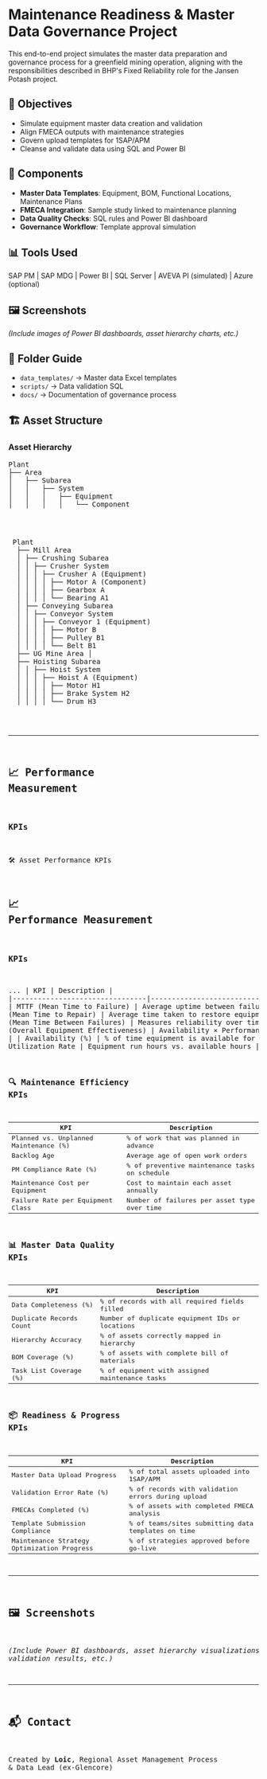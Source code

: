# Maintenance Readiness & Master Data Governance Project

This end-to-end project simulates the master data preparation and governance process for a greenfield mining operation, aligning with the responsibilities described in BHP's Fixed Reliability role for the Jansen Potash project.

## 🚀 Objectives
- Simulate equipment master data creation and validation
- Align FMECA outputs with maintenance strategies
- Govern upload templates for 1SAP/APM
- Cleanse and validate data using SQL and Power BI

## 🧩 Components
- **Master Data Templates**: Equipment, BOM, Functional Locations, Maintenance Plans
- **FMECA Integration**: Sample study linked to maintenance planning
- **Data Quality Checks**: SQL rules and Power BI dashboard
- **Governance Workflow**: Template approval simulation

## 📊 Tools Used
SAP PM | SAP MDG | Power BI | SQL Server | AVEVA PI (simulated) | Azure (optional)

## 🖼️ Screenshots
*(Include images of Power BI dashboards, asset hierarchy charts, etc.)*

## 📂 Folder Guide
- `data_templates/` → Master data Excel templates
- `scripts/` → Data validation SQL
- `docs/` → Documentation of governance process

## 🏗️ Asset Structure
### Asset Hierarchy

<pre>
Plant
├── Area
│   ├── Subarea
│   │   ├── System
│   │   │   ├── Equipment
│   │   │   │   └── Component
<pre> 
  
<pre> Plant 
  ├── Mill Area 
  │ ├── Crushing Subarea 
  │ │ ├── Crusher System 
  │ │ │ ├── Crusher A (Equipment) 
  │ │ │ │ ├── Motor A (Component) 
  │ │ │ │ ├── Gearbox A 
  │ │ │ │ └── Bearing A1 
  │ ├── Conveying Subarea 
  │ │ ├── Conveyor System 
  │ │ │ ├── Conveyor 1 (Equipment) 
  │ │ │ │ ├── Motor B 
  │ │ │ │ ├── Pulley B1 
  │ │ │ │ └── Belt B1 
  ├── UG Mine Area │ 
  ├── Hoisting Subarea 
  │ │ ├── Hoist System 
  │ │ │ ├── Hoist A (Equipment) 
  │ │ │ │ ├── Motor H1 
  │ │ │ │ ├── Brake System H2 
  │ │ │ │ └── Drum H3 
</pre>
---
## 📈 Performance Measurement

### KPIs


🛠️ Asset Performance KPIs
## 📈 Performance Measurement

### KPIs
...
| KPI                            | Description                                      |
|--------------------------------|--------------------------------------------------|
| MTTF (Mean Time to Failure)    | Average uptime between failures                 |
| MTTR (Mean Time to Repair)     | Average time taken to restore equipment         |
| MTBF (Mean Time Between Failures) | Measures reliability over time              |
| OEE (Overall Equipment Effectiveness) | Availability × Performance × Quality   |
| Availability (%)               | % of time equipment is available for use        |
| Utilization Rate               | Equipment run hours vs. available hours         |

### 🔍 Maintenance Efficiency KPIs

| KPI                                  | Description                                         |
|--------------------------------------|-----------------------------------------------------|
| Planned vs. Unplanned Maintenance (%)| % of work that was planned in advance               |
| Backlog Age                          | Average age of open work orders                     |
| PM Compliance Rate (%)               | % of preventive maintenance tasks on schedule       |
| Maintenance Cost per Equipment       | Cost to maintain each asset annually                |
| Failure Rate per Equipment Class     | Number of failures per asset type over time         |

### 📊 Master Data Quality KPIs

| KPI                      | Description                                          |
|--------------------------|------------------------------------------------------|
| Data Completeness (%)    | % of records with all required fields filled         |
| Duplicate Records Count  | Number of duplicate equipment IDs or locations       |
| Hierarchy Accuracy       | % of assets correctly mapped in hierarchy            |
| BOM Coverage (%)         | % of assets with complete bill of materials          |
| Task List Coverage (%)   | % of equipment with assigned maintenance tasks       |

### 📦 Readiness & Progress KPIs

| KPI                                   | Description                                           |
|---------------------------------------|-------------------------------------------------------|
| Master Data Upload Progress           | % of total assets uploaded into 1SAP/APM              |
| Validation Error Rate (%)             | % of records with validation errors during upload     |
| FMECAs Completed (%)                  | % of assets with completed FMECA analysis             |
| Template Submission Compliance        | % of teams/sites submitting data templates on time    |
| Maintenance Strategy Optimization Progress | % of strategies approved before go-live         |

---

## 🖼️ Screenshots

*(Include Power BI dashboards, asset hierarchy visualizations, validation results, etc.)*

---

## 📬 Contact

Created by **Loic**, Regional Asset Management Process & Data Lead (ex-Glencore)
